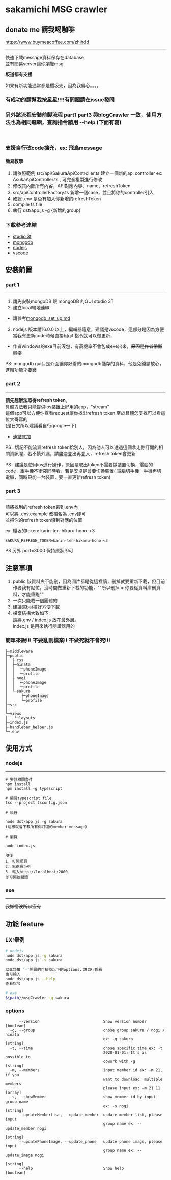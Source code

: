 # sakamichi MSG crawler

## donate me 請我喝咖啡

https://www.buymeacoffee.com/zhihdd
-- -
快速下載message資料保存在database  
並有簡易server讓你瀏覽msg

**坂道都有支援**

如果有新功能通常都是櫻坂先，因為我偏心。。。。

### 有成功的請幫我按星星!!!!有問題請在issue發問

### 另外該流程安裝前製流程 part1 part3 與blogCrawler 一致，使用方法也為相同邏輯，查詢指令請用 --help (下面有寫)

&emsp;
### 支援自行改code擴充，ex: 飛鳥message
#### 簡易教學
1. 請依照範例 src/api/SakuraApiController.ts 建立一個新的api controller ex: AsukaApiController.ts , 可完全複製進行修改
2. 修改其內部所有內容，API對應內容、name、refreshToken
3. src/apiControllerFactory.ts 新增一個case，並且將你的controller引入
4. 確認 .env 是否有加入你新增的refreshToken
5. compile ts file
6. 執行 dst/app.js -g {新增的group} 



### 下載參考連結

+ [studio 3t](https://studio3t.com/)
+ [mongodb](https://dotblogs.com.tw/explooosion/2018/01/21/040728)
+ [nodejs](https://www.casper.tw/development/2022/01/10/install-nvm/)
+ [vscode](https://visualstudio.microsoft.com/zh-hant/downloads/)

## 安裝前置

### part 1

-- -

1. 請先安裝mongoDB 跟 mongoDB 的GUI studio 3T
2. 建立local端地連線

+ 請參考[mongodb_set_up.md](/mongodb_set_up.md)

3. nodejs 版本請16.0.0 以上，編輯器隨意，建議是vscode，這部分是因為方便當我有更新code時候直接用git 指令就可以做更新，

* 作者windows的exe目前沒包，有高機率不會包成exe出來，~~原因是作者偷懶懶惰~~

PS: mongodb gui只是介面讓你好看的mongodb儲存的資料，他是免錢請放心，進階功能才要錢

### part 2

-- -
**請先想辦法取得refresh token**，  
具體方法我只能提供ios裝置上好用的app，"stream"  
這個app可以方便你查看request讓你找出refresh token
至於具體怎麼找可以看這位大哥寫的  
(是日文所以建議看自行google一下)

+ [連結底加](https://github.com/proshunsuke/colmsg/blob/main/doc/how_to_get_refresh_token.md)

PS : 切記不能流漏refresh token給別人，因為他人可以透過這個拿走你訂閱的相關資訊喔，若不慎外漏，請盡速登出再登入，refresh
token會更新

PS : 建議是使用ios進行操作，原因是取出token不需要做裝置切換，電腦的code，跟手機不衝突同時看，若是安卓是會要切換裝置(
電腦切手機，手機再切電腦，同時只能一台裝置，要一直更新refresh token)

### part 3

-- -
請將找到的refresh token丟到.env內  
可以將 .env.example 改檔名為 .env即可  
並把你的refresh token填到對應的位置

ex: 櫻坂的token: karin-ten-hikaru-hono-<3

````
SAKURA_REFRESH_TOKEN=karin-ten-hikaru-hono-<3
````

PS 另外 port=3000 保持原狀即可

## 注意事項

1. public 該資料夾不能刪，因為圖片都是從這裡讀，刪掉就要重新下載，但目前作者我有點忙，沒時間做重新下載的功能，""所以刪掉 =
   你要從資料庫刪資料，才能重跑""
2. 一次只能載一個團體的
3. 建議寫bat檔好方便下載
4. 檔案結構大致如下:   
   請將.env / index.js 放在最外層。  
   index.js 是用來執行閱讀器用的

### 簡單來說!!! 不要亂刪檔案!! 不做死就不會死!!!

````
├─middleware
├─public
│  ├─css
│  ├─hinata
│  │  ├─phoneImage
│  │  └─profile
│  ├─nogi
│  │  ├─phoneImage
│  │  └─profile
│  └─sakura
│      ├─phoneImage
│      └─profile
├─src
│
└─views
│   └─layouts
├─index.js
├─handlebar_helper.js
└─.env

````

## 使用方式

### nodejs

-- -

```
# 安裝相關套件
npm install
npm install -g typescript

# 編譯typescript file
tsc --project tsconfig.json   

# 執行

node dst/app.js -g sakura 
(這樣就會下載所有你訂閱的member message)

# 瀏覽

node index.js

隨後
1. 打開網頁
2. 點選網址列
3. 輸入http://localhost:2000
即可開始閱讀

```

### exe

-- -
~~我懶惰波所以沒有~~

## 功能 feature

### EX:舉例

```` bash
# nodejs 
node dst/app.js -g sakura
node dst/app.js -s sakura

以此類推 '-'開頭的可抽換以下的options，請自行觀看
也可輸入
node dst/app.js --help 
查看指令

# exe
${path}/msgCrawler -g sakura
````

### options

````
      --version                            Show version number         [boolean]
  -g, --group                              chose group sakura / nogi / hinata
                                           ex: -g sakura                [string]
  -t, --time                               chose specific time ex: -t
                                           2020-01-01; It's is possible to
                                           cowork with -g               [string]
  -m, --members                            input member id ex: -m 21, if you
                                           want to download  multiple members
                                           please input ex: -m 21 11     [array]
  -s, --showMember                         show member id by input group name
                                           ex: -s nogi                  [string]
      --updateMemberList, --update_member  update member list, please input
                                           group name ex: --update_member nogi
                                                                        [string]
      --updatePhoneImage, --update_phone   update phone image, please input
                                           group name ex: --update_image nogi
                                                                        [string]
      --help                               Show help                   [boolean]

````
